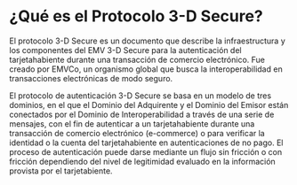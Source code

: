 # ¿Qué es el Protocolo 3-D Secure?

El protocolo 3-D Secure es un documento que describe la infraestructura y los componentes del EMV 3-D Secure para la autenticación del tarjetahabiente durante una transacción de comercio electrónico. Fue creado por EMVCo, un organismo global que busca la interoperabilidad en transacciones electrónicas de modo seguro.

El protocolo de autenticación 3-D Secure se basa en un modelo de tres dominios, en el que el Dominio del Adquirente y el Dominio del Emisor están conectados por el Dominio de Interoperabilidad a través de una serie de mensajes, con el fin de autenticar a un tarjetahabiente durante una transacción de comercio electrónico (e-commerce) o para verificar la identidad o la cuenta del tarjetahabiente en autenticaciones de no pago. El proceso de autenticación puede darse mediante un flujo sin fricción o con fricción dependiendo del nivel de legitimidad evaluado en la información provista por el tarjetabiente.
